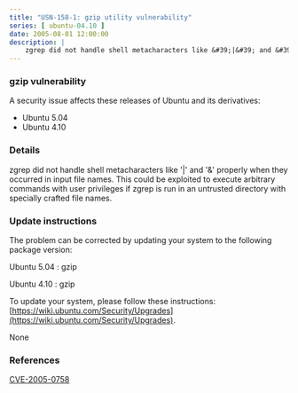 ```yaml
---
title: "USN-158-1: gzip utility vulnerability"
series: [ ubuntu-04.10 ]
date: 2005-08-01 12:00:00
description: |
    zgrep did not handle shell metacharacters like &#39;|&#39; and &#39;&amp;&#39; properly when they occurred in input file names. This could be exploited to execute arbitrary commands with user privileges if zgrep is run in an untrusted directory with specially crafted file names.
--- 
```

 
### gzip vulnerability

A security issue affects these releases of Ubuntu and its derivatives:

* Ubuntu 5.04
* Ubuntu 4.10

### Details

zgrep did not handle shell metacharacters like &#39;|&#39; and &#39;&amp;&#39; properly when they occurred in input file names. This could be exploited to execute arbitrary commands with user privileges if zgrep is run in an untrusted directory with specially crafted file names.

### Update instructions

The problem can be corrected by updating your system to the following package version:

Ubuntu 5.04
 : gzip 

Ubuntu 4.10
 : gzip 

To update your system, please follow these instructions: [https://wiki.ubuntu.com/Security/Upgrades](https://wiki.ubuntu.com/Security/Upgrades).

None

### References

 [CVE-2005-0758](http://people.ubuntu.com/~ubuntu-security/cve/CVE-2005-0758)
 
